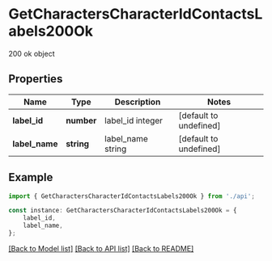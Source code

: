 # GetCharactersCharacterIdContactsLabels200Ok

200 ok object

## Properties

Name | Type | Description | Notes
------------ | ------------- | ------------- | -------------
**label_id** | **number** | label_id integer | [default to undefined]
**label_name** | **string** | label_name string | [default to undefined]

## Example

```typescript
import { GetCharactersCharacterIdContactsLabels200Ok } from './api';

const instance: GetCharactersCharacterIdContactsLabels200Ok = {
    label_id,
    label_name,
};
```

[[Back to Model list]](../README.md#documentation-for-models) [[Back to API list]](../README.md#documentation-for-api-endpoints) [[Back to README]](../README.md)
